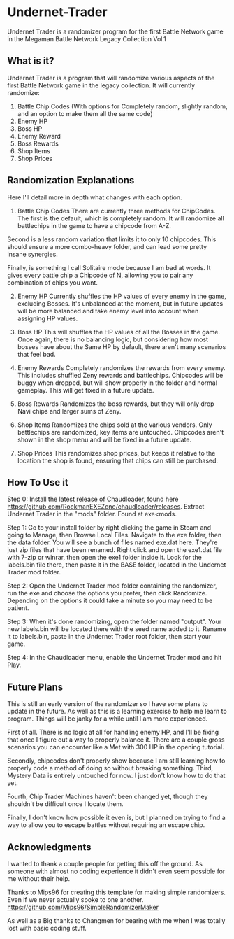 # Undernet-Trader
Undernet Trader is a randomizer program for the first Battle Network game in the Megaman Battle Network Legacy Collection Vol.1


## What is it?
Undernet Trader is a program that will randomize various aspects of the first Battle Network game in the legacy collection.
It will currently randomize:
1. Battle Chip Codes (With options for Completely random, slightly random, and an option to make them all the same code)
2. Enemy HP
3. Boss HP
4. Enemy Reward
5. Boss Rewards
6. Shop Items
7. Shop Prices


## Randomization Explanations
Here I'll detail more in depth what changes with each option.

1. Battle Chip Codes
There are currently three methods for ChipCodes.
The first is the default, which is completely random. It will randomize all battlechips in the game to have a chipcode from A-Z.

Second is a less random variation that limits it to only 10 chipcodes. This should ensure a more combo-heavy folder, and can lead some pretty insane synergies.

Finally, is something I call Solitaire mode because I am bad at words. It gives every battle chip a Chipcode of N, allowing you to pair any combination of chips you want.

2. Enemy HP
Currently shuffles the HP values of every enemy in the game, excluding Bosses. It's unbalanced at the moment, but in future updates will be more balanced
and take enemy level into account when assigning HP values.

3. Boss HP
This will shuffles the HP values of all the Bosses in the game. Once again, there is no balancing logic, but considering how most bosses have about the Same HP
by default, there aren't many scenarios that feel bad.

4. Enemy Rewards
Completely randomizes the rewards from every enemy. This includes shuffled Zeny rewards and battlechips.
Chipcodes will be buggy when dropped, but will show properly in the folder and normal gameplay. This will get fixed in a future update. 

5. Boss Rewards
Randomizes the boss rewards, but they will only drop Navi chips and larger sums of Zeny.

6. Shop Items
Randomizes the chips sold at the various vendors. Only battlechips are randomized, key items are untouched. 
Chipcodes aren't shown in the shop menu and will be fixed in a future update.

7. Shop Prices
This randomizes shop prices, but keeps it relative to the location the shop is found, ensuring that chips can still be purchased.


## How To Use it
Step 0: Install the latest release of Chaudloader, found here https://github.com/RockmanEXEZone/chaudloader/releases.
Extract Undernet Trader in the "mods" folder. Found at exe<mods.

Step 1: Go to your install folder by right clicking the game in Steam and going to Manage, then Browse Local Files.
Navigate to the exe folder, then the data folder. You will see a bunch of files named exe.dat here. They're just zip files that have been renamed.
Right click and open the exe1.dat file with 7-zip or winrar, then open the exe1 folder inside it. Look for the labels.bin file there, then paste it in the BASE folder, located in the Undernet Trader mod folder.

Step 2: Open the Undernet Trader mod folder containing the randomizer, run the exe and choose the options you prefer, then click Randomize. Depending on the options it could take a minute so you may need to be patient.

Step 3: When it's done randomizing, open the folder named "output". Your new labels.bin will be located there with the seed name added to it.
Rename it to labels.bin, paste in the Undernet Trader root folder, then start your game.

Step 4: In the Chaudloader menu, enable the Undernet Trader mod and hit Play.


## Future Plans
This is still an early version of the randomizer so I have some plans to update in the future. As well as this is a learning exercise to help me learn to program. Things will be janky for a while until I am more experienced.

First of all. There is no logic at all for handling enemy HP, and I'll be fixing that once I figure out a way to properly balance it. There are a couple gross scenarios you can encounter like a Met with 300 HP in the opening tutorial.

Secondly, chipcodes don't properly show because I am still learning how to properly code a method of doing so without breaking something.
Third, Mystery Data is entirely untouched for now. I just don't know how to do that yet.

Fourth, Chip Trader Machines haven't been changed yet, though they shouldn't be difficult once I locate them.

Finally, I don't know how possible it even is, but I planned on trying to find a way to allow you to escape battles without requiring an escape chip.


## Acknowledgments
I wanted to thank a couple people for getting this off the ground. As someone with almost no coding experience it didn't even seem possible for me without their help.

Thanks to Mips96 for creating this template for making simple randomizers. Even if we never actually spoke to one another. https://github.com/Mips96/SimpleRandomizerMaker

As well as a Big thanks to Changmen for bearing with me when I was totally lost with basic coding stuff.
